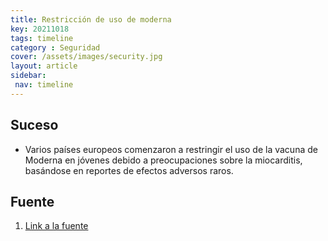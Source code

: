 ```yaml
---
title: Restricción de uso de moderna
key: 20211018
tags: timeline
category : Seguridad
cover: /assets/images/security.jpg
layout: article
sidebar:
 nav: timeline
---
```


## Suceso
- Varios países europeos comenzaron a restringir el uso de la vacuna de Moderna en jóvenes debido a preocupaciones sobre la miocarditis, basándose en reportes de efectos adversos raros.
## Fuente
1. [Link a la fuente](https://www.reuters.com/article/fact-check/some-european-countries-halted-moderna-covid-19-vaccines-for-young-people-idUSL1N2RE22K/)